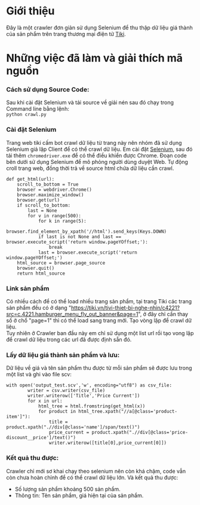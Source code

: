 # Giới thiệu
Đây là một crawler đơn giản sử dụng Selenium để thu thập dữ liệu giá thành của sản phẩm trên trang thương mại điện tử [Tiki](www.tiki.vn).
# Những việc đã làm và giải thích mã nguồn
### Cách sử dụng Source Code:
Sau khi cài đặt Selenium và tải source về giải nén sau đó chạy trong Command line bằng lệnh:<br>
```python crawl.py```
### Cài đặt Selenium
Trang web tiki cấm bot crawl dữ liệu từ trang này nên nhóm đã sử dụng Selenium giả lập Client để có thể crawl dữ liệu.
Em cài đặt [Selenium](https://www.selenium.dev/), sau đó tải thêm  ```chromedriver.exe``` để có thể điều khiển được Chrome.
Đoạn code bên dưới sử dụng Selenium để mô phỏng người dùng duyệt Web. Tự động croll trang web, đồng thời trả về source html chứa dữ liệu cần crawl.
```
def get_html(url):
    scroll_to_bottom = True
    browser = webdriver.Chrome()
    browser.maximize_window()
    browser.get(url)
    if scroll_to_bottom:
        last = None
        for v in range(500):
            for k in range(5):
                browser.find_element_by_xpath('//html').send_keys(Keys.DOWN)
            if last is not None and last == browser.execute_script('return window.pageYOffset;'):
                break
            last = browser.execute_script('return window.pageYOffset;')
    html_source = browser.page_source
    browser.quit()
    return html_source
```
### Link sản phẩm
Có nhiều cách để có thể load nhiều trang sản phẩm, tại trang Tiki các trang sản phẩm đều có ở dạng "https://tiki.vn/tivi-thiet-bi-nghe-nhin/c4221?src=c.4221.hamburger_menu_fly_out_banner&page=1", ở đây chỉ cần thay số ở chổ "page=1" thì có thể load sang trang mới. Tạo vòng lặp để crawl dữ liệu.<br>
Tuy nhiên ở Crawler ban đầu này em chỉ sử dụng một list url rồi tạo vong lặp để crawl dữ liệu trong các url đã được định sẵn đó.
### Lấy dữ liệu giá thành sản phẩm và lưu:
Dữ liệu về giá và tên sản phẩm thu được từ mỗi sản phẩm sẽ được lưu trong một list và ghi vào file scv:
```
with open('output_test.scv','w', encoding="utf8") as csv_file:
        writer = csv.writer(csv_file)
        writer.writerow(['Title','Price Current'])
        for x in url:
            html_tree = html.fromstring(get_html(x))
            for product in html_tree.xpath("//a[@class='product-item']"):
                title = product.xpath(".//div[@class='name']/span/text()")
                price_current = product.xpath(".//div[@class='price-discount__price']/text()")
                writer.writerow([title[0],price_current[0]])
```
### Kết quả thu được:
Crawler chỉ mới sơ khai chạy theo selenium nên còn khá chậm, code vẫn còn chưa hoàn chỉnh để có thể crawl dữ liệu lớn. Và kết quả thu được:
- Số lượng sản phẩm khoảng 500 sản phẩm.
- Thông tin: Tên sản phẩm, giá hiện tại của sản phẩm.

